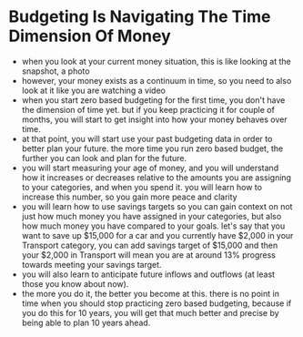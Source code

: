 # Budgeting Is Navigating The Time Dimension Of Money

* when you look at your current money situation, this is like looking at the snapshot, a photo
* however, your money exists as a continuum in time, so you need to also look at it like you are watching a video
* when you start zero based budgeting for the first time, you don't have the dimension of time yet. but if you keep practicing it for couple of months, you will start to get insight into how your money behaves over time.
* at that point, you will start use your past budgeting data in order to better plan your future. the more time you run zero based budget, the further you can look and plan for the future.
* you will start measuring your age of money, and you will understand how it increases or decreases relative to the amounts you are assigning to your categories, and when you spend it. you will learn how to increase this number, so you gain more peace and clarity
* you will learn how to use savings targets so you can gain context on not just how much money you have assigned in your categories, but also how much money you have compared to your goals. let's say that you want to save up $15,000 for a car and you currently have $2,000 in your Transport category, you can add savings target of $15,000 and then your $2,000 in Transport will mean you are at around 13% progress towards meeting your savings target.
* you will also learn to anticipate future inflows and outflows (at least those you know about now).
* the more you do it, the better you become at this. there is no point in time when you should stop practicing zero based budgeting, because if you do this for 10 years, you will get that much better and precise by being able to plan 10 years ahead.
